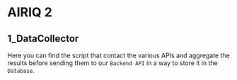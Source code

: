 # AIRIQ 2

## 1_DataCollector

Here you can find the script that contact the various APIs and aggregate the results before sending them to our `Backend API` in a way to store it in the `Database`.
